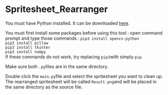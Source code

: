 # Spritesheet_Rearranger

You must have Python installed. It can be downloaded [here](https://www.python.org).

You must first install some packages before using this tool : open command prompt and type those commands :
```pip3 install opencv-python```<br />
```pip3 install pillow```<br />
```pip3 install tkinter```<br />
```pip3 install numpy```<br />
If these commands do not work, try replacing ```pip3```with simply ```pip```.<br />

Make sure both ```.py```files are in the same directory.

Double click the ```main.py```file and select the spritesheet you want to clean up. The rearranged spritesheet will be called ```Result.png```and will be placed in the same directory as the source file.
